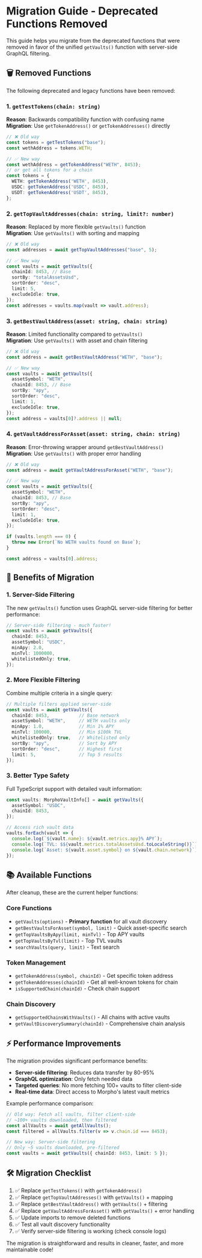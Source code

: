 # Migration Guide - Deprecated Functions Removed

This guide helps you migrate from the deprecated functions that were removed in favor of the unified `getVaults()` function with server-side GraphQL filtering.

## 🗑️ Removed Functions

The following deprecated and legacy functions have been removed:

### 1. `getTestTokens(chain: string)`
**Reason**: Backwards compatibility function with confusing name  
**Migration**: Use `getTokenAddress()` or `getTokenAddresses()` directly

```typescript
// ❌ Old way
const tokens = getTestTokens("base");
const wethAddress = tokens.WETH;

// ✅ New way
const wethAddress = getTokenAddress("WETH", 8453);
// or get all tokens for a chain
const tokens = {
  WETH: getTokenAddress('WETH', 8453),
  USDC: getTokenAddress('USDC', 8453),
  USDT: getTokenAddress('USDT', 8453),
};
```

### 2. `getTopVaultAddresses(chain: string, limit?: number)`
**Reason**: Replaced by more flexible `getVaults()` function  
**Migration**: Use `getVaults()` with sorting and mapping

```typescript
// ❌ Old way
const addresses = await getTopVaultAddresses("base", 5);

// ✅ New way
const vaults = await getVaults({
  chainId: 8453, // Base
  sortBy: "totalAssetsUsd",
  sortOrder: "desc",
  limit: 5,
  excludeIdle: true,
});
const addresses = vaults.map(vault => vault.address);
```

### 3. `getBestVaultAddress(asset: string, chain: string)`
**Reason**: Limited functionality compared to `getVaults()`  
**Migration**: Use `getVaults()` with asset and chain filtering

```typescript
// ❌ Old way
const address = await getBestVaultAddress("WETH", "base");

// ✅ New way
const vaults = await getVaults({
  assetSymbol: "WETH",
  chainId: 8453, // Base
  sortBy: "apy",
  sortOrder: "desc",
  limit: 1,
  excludeIdle: true,
});
const address = vaults[0]?.address || null;
```

### 4. `getVaultAddressForAsset(asset: string, chain: string)`
**Reason**: Error-throwing wrapper around `getBestVaultAddress()`  
**Migration**: Use `getVaults()` with proper error handling

```typescript
// ❌ Old way
const address = await getVaultAddressForAsset("WETH", "base");

// ✅ New way
const vaults = await getVaults({
  assetSymbol: "WETH",
  chainId: 8453, // Base
  sortBy: "apy",
  sortOrder: "desc",
  limit: 1,
  excludeIdle: true,
});

if (vaults.length === 0) {
  throw new Error(`No WETH vaults found on Base`);
}

const address = vaults[0].address;
```

## 🚀 Benefits of Migration

### 1. **Server-Side Filtering**
The new `getVaults()` function uses GraphQL server-side filtering for better performance:

```typescript
// Server-side filtering - much faster!
const vaults = await getVaults({
  chainId: 8453,
  assetSymbol: "USDC",
  minApy: 2.0,
  minTvl: 1000000,
  whitelistedOnly: true,
});
```

### 2. **More Flexible Filtering**
Combine multiple criteria in a single query:

```typescript
// Multiple filters applied server-side
const vaults = await getVaults({
  chainId: 8453,           // Base network
  assetSymbol: "WETH",     // WETH vaults only
  minApy: 1.0,             // Min 1% APY
  minTvl: 100000,          // Min $100k TVL
  whitelistedOnly: true,   // Whitelisted only
  sortBy: "apy",           // Sort by APY
  sortOrder: "desc",       // Highest first
  limit: 5,                // Top 5 results
});
```

### 3. **Better Type Safety**
Full TypeScript support with detailed vault information:

```typescript
const vaults: MorphoVaultInfo[] = await getVaults({
  assetSymbol: "USDC",
  chainId: 8453,
});

// Access rich vault data
vaults.forEach(vault => {
  console.log(`${vault.name}: ${vault.metrics.apy}% APY`);
  console.log(`TVL: $${vault.metrics.totalAssetsUsd.toLocaleString()}`);
  console.log(`Asset: ${vault.asset.symbol} on ${vault.chain.network}`);
});
```

## 📚 Available Functions

After cleanup, these are the current helper functions:

### Core Functions
- `getVaults(options)` - **Primary function** for all vault discovery
- `getBestVaultsForAsset(symbol, limit)` - Quick asset-specific search
- `getTopVaultsByApy(limit, minTvl)` - Top APY vaults
- `getTopVaultsByTvl(limit)` - Top TVL vaults
- `searchVaults(query, limit)` - Text search

### Token Management
- `getTokenAddress(symbol, chainId)` - Get specific token address
- `getTokenAddresses(chainId)` - Get all well-known tokens for chain
- `isSupportedChain(chainId)` - Check chain support

### Chain Discovery
- `getSupportedChainsWithVaults()` - All chains with active vaults
- `getVaultDiscoverySummary(chainId)` - Comprehensive chain analysis

## ⚡ Performance Improvements

The migration provides significant performance benefits:

- **Server-side filtering**: Reduces data transfer by 80-95%
- **GraphQL optimization**: Only fetch needed data
- **Targeted queries**: No more fetching 100+ vaults to filter client-side
- **Real-time data**: Direct access to Morpho's latest vault metrics

Example performance comparison:
```typescript
// Old way: Fetch all vaults, filter client-side
// ~100+ vaults downloaded, then filtered
const allVaults = await getAllVaults();
const filtered = allVaults.filter(v => v.chain.id === 8453);

// New way: Server-side filtering
// Only ~5 vaults downloaded, pre-filtered
const vaults = await getVaults({ chainId: 8453, limit: 5 });
```

## 🛠️ Migration Checklist

1. ✅ Replace `getTestTokens()` with `getTokenAddress()`
2. ✅ Replace `getTopVaultAddresses()` with `getVaults()` + mapping
3. ✅ Replace `getBestVaultAddress()` with `getVaults()` + filtering
4. ✅ Replace `getVaultAddressForAsset()` with `getVaults()` + error handling
5. ✅ Update imports to remove deleted functions
6. ✅ Test all vault discovery functionality
7. ✅ Verify server-side filtering is working (check console logs)

The migration is straightforward and results in cleaner, faster, and more maintainable code!